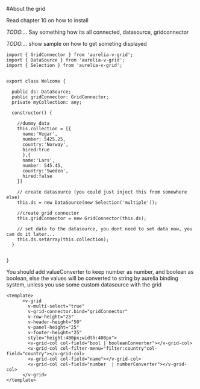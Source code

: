 #About the grid




Read chapter 10 on how to install


*TODO....*
Say something how its all connected, datasource, gridconnector

*TODO....*
show sample on how to get someting displayed

```
import { GridConnector } from 'aurelia-v-grid';
import { DataSource } from 'aurelia-v-grid';
import { Selection } from 'aurelia-v-grid';


export class Welcome {

  public ds: DataSource;
  public gridConnector: GridConnector;
  private myCollection: any;
  
  constructor() {
    
    //dummy data
    this.collection = [{
      name:'Vegar',
      number: 5425.25,
      country:'Norway',
      hired:true
      },{
      name:'Lars',
      number: 545.45,
      country:'Sweden',
      hired:false
    }]
    
    // create datasource (you could just inject this from somewhere else)
    this.ds = new DataSource(new Selection('multiple'));
    
    //create grid connector
    this.gridConnector = new GridConnector(this.ds);
    
    // set data to the datasource, you dont need to set data now, you can do it later...
    this.ds.setArray(this.collection);
  }


}
```

You should add valueConverter to keep number as number, and boolean as boolean, else the values will be converted to string by aurelia binding system, unless you use some custom datasource with the grid
```
<template>
      <v-grid 
        v-multi-select="true" 
        v-grid-connector.bind="gridConnector" 
        v-row-height="25" 
        v-header-height="50" 
        v-panel-height="25"
        v-footer-height="25" 
        style="height:400px;width:400px">
        <v-grid-col col-field="bool | booleanConverter"></v-grid-col>
        <v-grid-col col-filter-menu="filter:country"col-field="country"></v-grid-col>
        <v-grid-col col-field="name"></v-grid-col>
        <v-grid-col col-field="number  | numberConverter"></v-grid-col>
      </v-grid>
</template>

```


















